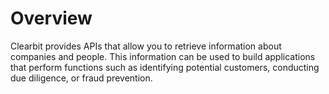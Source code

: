 # Overview

Clearbit provides APIs that allow you to retrieve information about companies and people. This information can be used to build applications that perform functions such as identifying potential customers, conducting due diligence, or fraud prevention.
